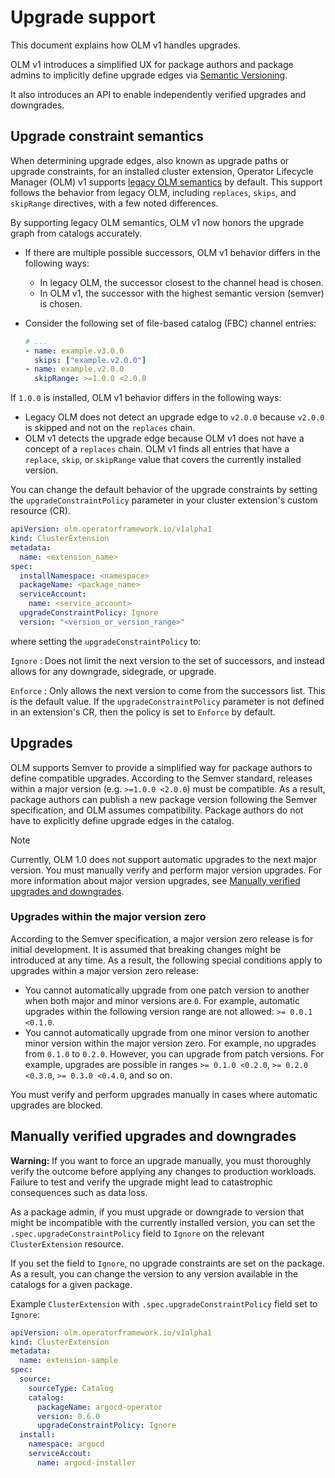 # Upgrade support

This document explains how OLM v1 handles upgrades.

OLM v1 introduces a simplified UX for package authors and package admins to implicitly define upgrade edges via [Semantic Versioning](https://semver.org/).

It also introduces an API to enable independently verified upgrades and downgrades.

## Upgrade constraint semantics

When determining upgrade edges, also known as upgrade paths or upgrade constraints, for an installed cluster extension, Operator Lifecycle Manager (OLM) v1 supports [legacy OLM semantics](https://olm.operatorframework.io/docs/concepts/olm-architecture/operator-catalog/creating-an-update-graph/) by default. This support follows the behavior from legacy OLM, including `replaces`, `skips`, and `skipRange` directives, with a few noted differences.

By supporting legacy OLM semantics, OLM v1 now honors the upgrade graph from catalogs accurately.

* If there are multiple possible successors, OLM v1 behavior differs in the following ways:
  * In legacy OLM, the successor closest to the channel head is chosen.
  * In OLM v1, the successor with the highest semantic version (semver) is chosen.
* Consider the following set of file-based catalog (FBC) channel entries:

  ```yaml
  # ...
  - name: example.v3.0.0
    skips: ["example.v2.0.0"]
  - name: example.v2.0.0
    skipRange: >=1.0.0 <2.0.0
  ```

If `1.0.0` is installed, OLM v1 behavior differs in the following ways:

  * Legacy OLM does not detect an upgrade edge to `v2.0.0` because `v2.0.0` is skipped and not on the `replaces` chain.
  * OLM v1 detects the upgrade edge because OLM v1 does not have a concept of a `replaces` chain. OLM v1 finds all entries that have a `replace`, `skip`, or `skipRange` value that covers the currently installed version.

You can change the default behavior of the upgrade constraints by setting the `upgradeConstraintPolicy` parameter in your cluster extension's custom resource (CR).

``` yaml hl_lines="10"
apiVersion: olm.operatorframework.io/v1alpha1
kind: ClusterExtension
metadata:
  name: <extension_name>
spec:
  installNamespace: <namespace>
  packageName: <package_name>
  serviceAccount:
    name: <service_account>
  upgradeConstraintPolicy: Ignore
  version: "<version_or_version_range>"
```

where setting the `upgradeConstraintPolicy` to:

`Ignore`
:   Does not limit the next version to the set of successors, and instead allows for any downgrade, sidegrade, or upgrade.

`Enforce`
:   Only allows the next version to come from the successors list. This is the default value. If the `upgradeConstraintPolicy` parameter is not defined in an extension's CR, then the policy is set to `Enforce` by default.

## Upgrades

OLM supports Semver to provide a simplified way for package authors to define compatible upgrades. According to the Semver standard, releases within a major version (e.g. `>=1.0.0 <2.0.0`) must be compatible. As a result, package authors can publish a new package version following the Semver specification, and OLM assumes compatibility. Package authors do not have to explicitly define upgrade edges in the catalog.

> [!NOTE]
> Currently, OLM 1.0 does not support automatic upgrades to the next major version. You must manually verify and perform major version upgrades. For more information about major version upgrades, see [Manually verified upgrades and downgrades](#manually-verified-upgrades-and-downgrades).

### Upgrades within the major version zero

According to the Semver specification, a major version zero release is for initial development. It is assumed that breaking changes might be introduced at any time. As a result, the following special conditions apply to upgrades within a major version zero release:

* You cannot automatically upgrade from one patch version to another when both major and minor versions are `0`. For example, automatic upgrades within the following version range are not allowed: `>= 0.0.1 <0.1.0`.
* You cannot automatically upgrade from one minor version to another minor version within the major version zero. For example, no upgrades from `0.1.0` to `0.2.0`. However, you can upgrade from patch versions. For example, upgrades are possible in ranges `>= 0.1.0 <0.2.0`, `>= 0.2.0 <0.3.0`, `>= 0.3.0 <0.4.0`, and so on.

You must verify and perform upgrades manually in cases where automatic upgrades are blocked.

## Manually verified upgrades and downgrades

**Warning:** If you want to force an upgrade manually, you must thoroughly verify the outcome before applying any changes to production workloads. Failure to test and verify the upgrade might lead to catastrophic consequences such as data loss.

As a package admin, if you must upgrade or downgrade to version that might be incompatible with the currently installed version, you can set the `.spec.upgradeConstraintPolicy` field to `Ignore` on the relevant `ClusterExtension` resource.

If you set the field to `Ignore`, no upgrade constraints are set on the package. As a result, you can change the version to any version available in the catalogs for a given package.

Example `ClusterExtension` with `.spec.upgradeConstraintPolicy` field set to `Ignore`:

```yaml
apiVersion: olm.operatorframework.io/v1alpha1
kind: ClusterExtension
metadata:
  name: extension-sample
spec:
  source:
    sourceType: Catalog
    catalog:
      packageName: argocd-operator
      version: 0.6.0
      upgradeConstraintPolicy: Ignore
  install:
    namespace: argocd
    serviceAccout:
      name: argocd-installer
```
